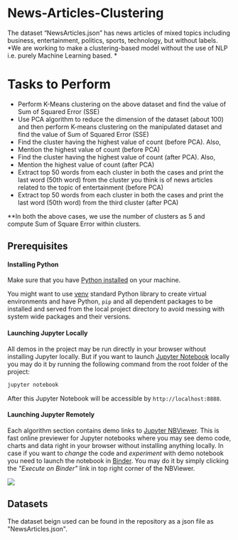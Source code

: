 # News-Articles-Clustering

The dataset “NewsArticles.json” has news articles of mixed topics including business, entertainment, politics, sports, technology, but without labels. 
*We are working to make a clustering-based model without the use of NLP i.e. purely Machine Learning based. *

# Tasks to Perform
* Perform K-Means clustering on the above dataset and find the value of Sum of Squared Error (SSE)
* Use PCA algorithm to reduce the dimension of the dataset (about 100) and then perform K-means clustering on the manipulated dataset and find the value of Sum of Squared Error (SSE)
* Find the cluster having the highest value of count (before PCA). Also,
* Mention the highest value of count (before PCA)
* Find the cluster having the highest value of count (after PCA). Also,
* Mention the highest value of count (after PCA)
* Extract top 50 words from each cluster in both the cases and print the last word (50th word) from the cluster you think is of news articles related to the topic of entertainment (before PCA)
* Extract top 50 words from each cluster in both the cases and print the last word (50th word) from the third cluster (after PCA)   

**In both the above cases, we use the number of clusters as 5 and compute Sum of Square Error within clusters.

## Prerequisites

#### Installing Python

Make sure that you have [Python installed](https://realpython.com/installing-python/) on your machine.

You might want to use [venv](https://docs.python.org/3/library/venv.html) standard Python library
to create virtual environments and have Python, `pip` and all dependent packages to be installed and 
served from the local project directory to avoid messing with system wide packages and their 
versions.


#### Launching Jupyter Locally

All demos in the project may be run directly in your browser without installing Jupyter locally. But if you want to launch [Jupyter Notebook](http://jupyter.org/) locally you may do it by running the following command from the root folder of the project:

```bash
jupyter notebook
```
After this Jupyter Notebook will be accessible by `http://localhost:8888`.

#### Launching Jupyter Remotely

Each algorithm section contains demo links to [Jupyter NBViewer](http://nbviewer.jupyter.org/). This is fast online previewer for Jupyter notebooks where you may see demo code, charts and data right in your browser without installing anything locally. In case if you want to _change_ the code and _experiment_ with demo notebook you need to launch the notebook in [Binder](https://mybinder.org/). You may do it by simply clicking the _"Execute on Binder"_ link in top right corner of the NBViewer.

![](./images/binder-button-place.png)

## Datasets

The dataset beign used can be found in the repository as a json file as "NewsArticles.json".
